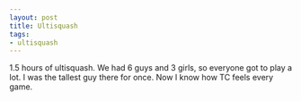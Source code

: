 ```yaml
---
layout: post
title: Ultisquash
tags:
- ultisquash
---
```


1.5 hours of ultisquash. We had 6 guys and 3 girls, so everyone got to play a lot. I was the tallest guy there for once. Now I know how TC feels every game.
